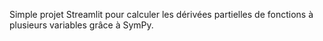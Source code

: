 Simple projet Streamlit pour calculer les dérivées partielles de fonctions à plusieurs variables grâce à SymPy.

